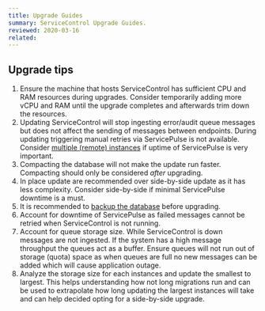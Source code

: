 ```yaml
---
title: Upgrade Guides
summary: ServiceControl Upgrade Guides.
reviewed: 2020-03-16
related:
---
```



## Upgrade tips


1. Ensure the machine that hosts ServiceControl has sufficient CPU and RAM resources during upgrades. Consider temporarily adding more vCPU and RAM until the upgrade completes and afterwards trim down the resources.
1. Updating ServiceControl will stop ingesting error/audit queue messages but does not affect the sending of messages between endpoints. During updating triggering manual retries via ServicePulse is not available. Consider [multiple (remote) instances](/servicecontrol/servicecontrol-instances/remotes.md) if uptime of ServicePulse is very important.
1. Compacting the database will not make the update run faster. Compacting should only be considered *after* upgrading.
1. In place update are recommended over side-by-side update as it has less complexity. Consider side-by-side if minimal ServicePulse downtime is a must.
1. It is recommended to [backup the database](/servicecontrol/backup-sc-database.md) before upgrading.
1. Account for downtime of ServicePulse as failed messages cannot be retried when ServiceControl is not running.
1. Account for queue storage size. While ServiceControl is down messages are not ingested. If the system has a high message throughput the queues act as a buffer. Ensure queues will not run out of storage (quota) space as when queues are full no new messages can be added which will cause application outage.
1. Analyze the storage size for each instances and update the smallest to largest. This helps understanding how not long migrations run and can be used to  extrapolate how long updating the largest instances will take and can help decided opting for a side-by-side upgrade.
